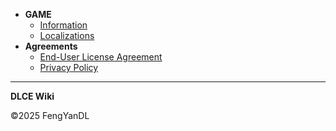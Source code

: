 - **GAME**
  - [Information](/en/home)
  - [Localizations](/en/dlce/localization.md)
- **Agreements**
  - [End-User License Agreement](/en/dlce/eula.md)
  - [Privacy Policy](/en/dlce/privacy.md)
***
<span><b>DLCE Wiki</b></span>

<span>&copy;2025 FengYanDL</span>